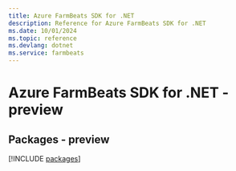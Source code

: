 ```yaml
---
title: Azure FarmBeats SDK for .NET
description: Reference for Azure FarmBeats SDK for .NET
ms.date: 10/01/2024
ms.topic: reference
ms.devlang: dotnet
ms.service: farmbeats
---
```

# Azure FarmBeats SDK for .NET - preview
## Packages - preview
[!INCLUDE [packages](farmbeats-index.md)]